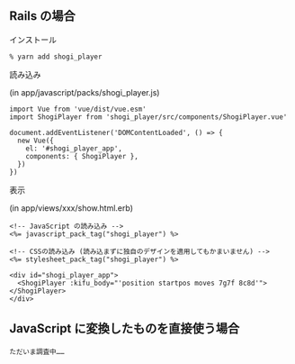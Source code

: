 ## Rails の場合

インストール

    % yarn add shogi_player

読み込み

(in app/javascript/packs/shogi_player.js)

    import Vue from 'vue/dist/vue.esm'
    import ShogiPlayer from 'shogi_player/src/components/ShogiPlayer.vue'

    document.addEventListener('DOMContentLoaded', () => {
      new Vue({
        el: '#shogi_player_app',
        components: { ShogiPlayer },
      })
    })

表示

(in app/views/xxx/show.html.erb)

    <!-- JavaScript の読み込み -->
    <%= javascript_pack_tag("shogi_player") %>

    <!-- CSSの読み込み (読み込まずに独自のデザインを適用してもかまいません) -->
    <%= stylesheet_pack_tag("shogi_player") %>

    <div id="shogi_player_app">
      <ShogiPlayer :kifu_body="'position startpos moves 7g7f 8c8d'"></ShogiPlayer>
    </div>

## JavaScript に変換したものを直接使う場合

    ただいま調査中……
